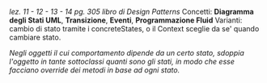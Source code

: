 *lez. 11 - 12 - 13 - 14*
*pg. 305 libro di Design Patterns*
Concetti: **Diagramma degli Stati UML**, **Transizione**, **Eventi**, **Programmazione Fluid**
Varianti: cambio di stato tramite i concreteStates, o il Context sceglie da se' quando cambiare stato.  

*Negli oggetti il cui comportamento dipende da un certo stato, sdoppia l'oggetto in tante sottoclassi quanti sono gli stati, in modo che esse facciano override dei metodi in base ad ogni stato.*